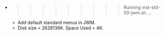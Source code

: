 * >>>>>>>>> Running inst-std-00-jwm.sh ...
  * Add default standard menus in JWM.
  * Disk size = 2628136K. Space Used = 4K.
